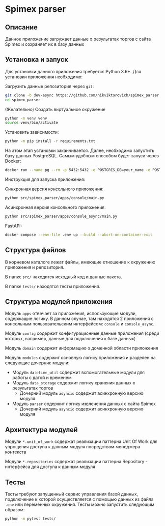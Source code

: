 # Spimex parser
## Описание
Данное приложение загружает данные о результатах торгов с сайта Spimex и сохраняет их в базу данных

## Установка и запуск
Для установки данного приложения требуется Python 3.6+. Для установки приложения необходимо:

Загрузить данные репозитория через `git`:
```bash
git clone -b dev-async https://github.com/nikviktorovich/spimex_parser.git
cd spimex_parser
```

(Желательно) Создать виртуальное окружение
```bash
python -m venv venv
source venv/bin/activate
```

Установить зависимости:
```bash
python -m pip install -r requirements.txt
```

На этом этап установки заканчивается. Далее, необходимо запустить базу данных PostgreSQL. Самым удобным способом будет запуск через Docker:
```bash
docker run --name pg --rm -p 5432:5432 -e POSTGRES_DB=your_name -e POSTGRES_PASSWORD=your_password -d postgres
```

Инструкция для запуска приложения:

Синхронная версия консольного приложения:
```bash
python src/spimex_parser/apps/console/main.py
```

Асинхронная версия консольного приложения:
```bash
python src/spimex_parser/apps/console_async/main.py
```

FastAPI:
```bash
docker compose --env-file .env up --build --abort-on-container-exit
```

## Структура файлов
В корневом каталоге лежат файлы, имеющие отношение к окружению приложения и репозитория.

В папке `src/` находится исходный код и данные пакета.

В папке `tests/` находятся тесты приложения.

## Структура модулей приложения
Модуль `apps` отвечает за приложения, использующие модули, содержащие логику. В данном случае, там находятся 2 приложения с консольным пользовательским интерфейсом: `console` и `console_async`.

Модуль `config` содержит конфигурационные данные приложения (среди которых, например, данные для подключения к базе данных)

Модуль `domain` содержит информацию о доменной области приложения

Модуль `modules` содержит основную логику приложения и разделен на следующие дочерние модули:
- Модуль `datetime_util` содержит вспомогательные модули для работы с датой и временем
- Модуль `data_storage` содержит логику хранения данных о результатах торгов
    - Дочерний модуль `asyncio` содержит асинхронную версию модуля
- Модуль `parser` содержит логику извлечения данных с сайта Spimex
    - Дочерний модуль `asyncio` содержит асинхронную версию модуля

## Архитектура модулей
Модули `*.unit_of_work` содержат реализации паттерна Unit Of Work для упрощения доступа к данным модуля посредством менеджера контекста

Модули `*.repositories` содержат реализации паттерна Repository - интерфейса для доступа к данным модуля

## Тесты
Тесты требуют запущенный сервис управления базой данных, подключение к которой осуществляется с помощью данных из файла `.env` или переменных окружения. Тесты можно запустить следующим образом:
```bash
python -m pytest tests/
```
